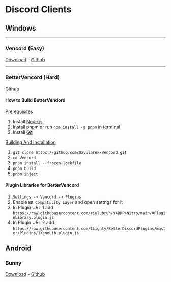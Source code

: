 # Discord Clients

## Windows
***
### Vencord (Easy)

[Download](https://vencord.dev/download/) - [Github](https://github.com/Vendicated/Vencord)

***

### BetterVencord (Hard)

[Github](https://github.com/Davilarek/Vencord)

#### How to Build BetterVendord
<ins> Prerequisites </ins>
1. Install [Node.js](https://nodejs.org/en)
2. Install [pnpm](https://pnpm.io/installation) or run `npm install -g pnpm` in terminal
3. Install [Git](https://git-scm.com/downloads)

<ins> Building And Installation </ins>
1. `git clone https://github.com/Davilarek/Vencord.git`
2. `cd Vencord`
3. `pnpm install --frozen-lockfile`
4. `pnpm build`
5. `pnpm inject` 

#### Plugin Libraries for BetterVencord
1. `Settings -> Vencord -> Plugins`
2. Enable `BD Compatility Layer` and open settngs for it
3. In Plugin URL 1 add `https://raw.githubusercontent.com/riolubruh/YABDP4Nitro/main/0PluginLibrary.plugin.js`
4. In Plugin URL 2 add `https://raw.githubusercontent.com/1Lighty/BetterDiscordPlugins/master/Plugins/1XenoLib.plugin.js`

## Android

### Bunny 

[Download](https://github.com/pyoncord/BunnyManager/releases/latest) - [Github](https://github.com/pyoncord/Bunny)